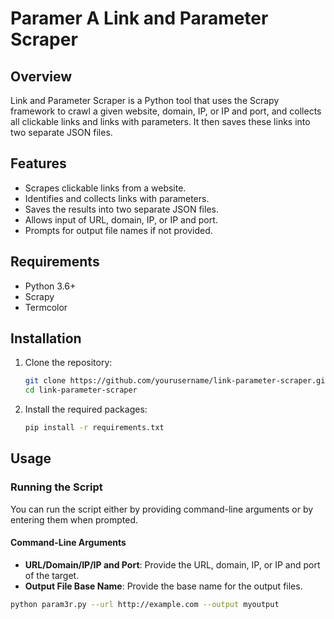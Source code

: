 # Paramer A Link and Parameter Scraper

## Overview

Link and Parameter Scraper is a Python tool that uses the Scrapy framework to crawl a given website, domain, IP, or IP and port, and collects all clickable links and links with parameters. It then saves these links into two separate JSON files.

## Features

- Scrapes clickable links from a website.
- Identifies and collects links with parameters.
- Saves the results into two separate JSON files.
- Allows input of URL, domain, IP, or IP and port.
- Prompts for output file names if not provided.

## Requirements

- Python 3.6+
- Scrapy
- Termcolor

## Installation

1. Clone the repository:
    ```bash
    git clone https://github.com/yourusername/link-parameter-scraper.git
    cd link-parameter-scraper
    ```

2. Install the required packages:
    ```bash
    pip install -r requirements.txt
    ```

## Usage

### Running the Script

You can run the script either by providing command-line arguments or by entering them when prompted.

#### Command-Line Arguments

- **URL/Domain/IP/IP and Port**: Provide the URL, domain, IP, or IP and port of the target.
- **Output File Base Name**: Provide the base name for the output files.

```bash
python param3r.py --url http://example.com --output myoutput
